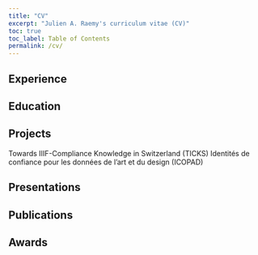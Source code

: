 ```yaml
---
title: "CV"
excerpt: "Julien A. Raemy's curriculum vitae (CV)"
toc: true
toc_label: Table of Contents
permalink: /cv/
---
```


## Experience


## Education


## Projects

Towards IIIF-Compliance Knowledge in Switzerland (TICKS)
Identités de confiance pour les données de l’art et du design (ICOPAD)

## Presentations


## Publications

## Awards

